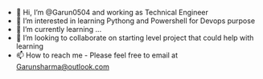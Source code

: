 - 👋 Hi, I’m @Garun0504 and working as Technical Engineer
- 👀 I’m interested in learning Pythong and Powershell for Devops purpose
- 🌱 I’m currently learning ...
- 💞️ I’m looking to collaborate on starting level project that could help with learning
- 📫 How to reach me - Please feel free to email at Garunsharma@outlook.com

<!---
Garun0504/Garun0504 is a ✨ special ✨ repository because its `README.md` (this file) appears on your GitHub profile.
You can click the Preview link to take a look at your changes.
--->
